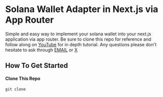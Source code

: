 # Solana Wallet Adapter in Next.js via App Router

Simple and easy way to implement your solana wallet into your next.js application via app router. Be sure to clone this repo for reference and follow along on [YouTube](https://youtube.com/@aychdev) for in depth tutorial. Any questions please don't hesitate to ask through [EMAIL](mailto:aychdev1@gmail.com) or [X](https://x.com/aychdev)

## How To Get Started

#### Clone This Repo 
```shell
git clone 
```
